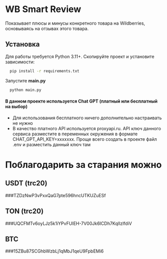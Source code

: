 # WB Smart Review

 Показывает плюсы и минусы конкретного товара на Wildberries, основываясь на отзывах этого товара.


## Установка

Для работы требуется Python 3.11+. Скопируйте проект и установите зависимости:

```bash
  pip install -r requirements.txt
```

Запустите **main.py**

```bash
  python main.py
```

#### В данном проекте используется Chat GPT (платный или бесплатный на выбор)

- Для использования бесплатного ничего дополнительно настраивать не нужно
- В качество платного API используется proxyapi.ru. API ключ данного сервиса разместите в переменных окружения в формате CHAT_GPT_API_KEY=ххххххх. 
Проще всего создать в проекте файл .env и разместить данный ключ там

# Поблагодарить за старания можно 

## USDT (trc20) 
###TZDzNwP3vPxxQaG7pte596hncUTKUZuESf

## TON (trc20) 
###UQCFMTv6oyLJz5k1iYPvFUIEH-7V00Jk6ICDh7KqlIzlfdiV

## BTC 
###15ZBu87SCGhbWzbLj1qMbJ1qeU9FpbEMi6
